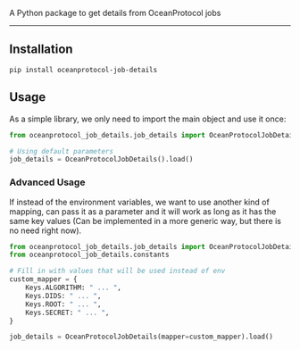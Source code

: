 A Python package to get details from OceanProtocol jobs

---

## Installation

```
pip install oceanprotocol-job-details
```

## Usage 

As a simple library, we only need to import the main object and use it once:

```Python
from oceanprotocol_job_details.job_details import OceanProtocolJobDetails

# Using default parameters
job_details = OceanProtocolJobDetails().load()
```

### Advanced Usage

If instead of the environment variables, we want to use another kind of mapping, can pass it as a parameter and it will work as long as it has the same key values (Can be implemented in a more generic way, but there is no need right now).

```Python
from oceanprotocol_job_details.job_details import OceanProtocolJobDetails
from oceanprotocol_job_details.constants

# Fill in with values that will be used instead of env
custom_mapper = {
    Keys.ALGORITHM: " ... ",
    Keys.DIDS: " ... ",
    Keys.ROOT: " ... ",
    Keys.SECRET: " ... ",
}

job_details = OceanProtocolJobDetails(mapper=custom_mapper).load()
```
